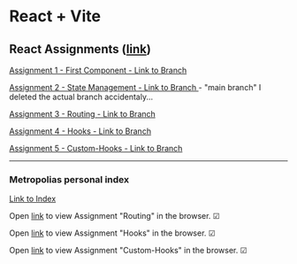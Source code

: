 # React + Vite

## React Assignments ([link](https://github.com/ilkkamtk/WSK/blob/main/Week4/01-react-start.md))

[Assignment 1 - First Component - Link to Branch](https://github.com/TonyKarlin/WSD-React/tree/first-component)

[Assignment 2 - State Management - Link to Branch ](https://github.com/TonyKarlin/WSD-React) - "main branch" I deleted the actual branch accidentaly...

[Assignment 3 - Routing - Link to Branch](https://github.com/TonyKarlin/WSD-React/tree/routing)

[Assignment 4 - Hooks - Link to Branch](https://github.com/TonyKarlin/WSD-React/tree/hooks)

[Assignment 5 - Custom-Hooks - Link to Branch](https://github.com/TonyKarlin/WSD-React/tree/custom-hooks)

---

### Metropolias personal index

[Link to Index](https://users.metropolia.fi/~tonykar/WSD-React/)

Open [link](https://users.metropolia.fi/~tonykar/WSD-React/Routing/) to view Assignment "Routing" in the browser. &#x2611;

Open [link](https://users.metropolia.fi/~tonykar/WSD-React/Hooks/) to view Assignment "Hooks" in the browser. &#x2611;

Open [link](https://users.metropolia.fi/~tonykar/WSD-React/Custom-Hooks/) to view Assignment "Custom-Hooks" in the browser. &#x2611;
